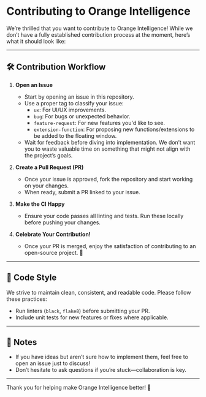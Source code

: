 # Contributing to Orange Intelligence  

We’re thrilled that you want to contribute to Orange Intelligence! While we don’t have a fully established contribution process at the moment, here’s what it should look like:  

---

## 🛠 Contribution Workflow  

1. **Open an Issue**  
   - Start by opening an issue in this repository.  
   - Use a proper tag to classify your issue:  
     - `ux`: For UI/UX improvements.  
     - `bug`: For bugs or unexpected behavior.  
     - `feature-request`: For new features you'd like to see.  
     - `extension-function`: For proposing new functions/extensions to be added to the floating window.  
   - Wait for feedback before diving into implementation. We don’t want you to waste valuable time on something that might not align with the project’s goals.  

2. **Create a Pull Request (PR)**  
   - Once your issue is approved, fork the repository and start working on your changes.  
   - When ready, submit a PR linked to your issue.  

3. **Make the CI Happy**  
   - Ensure your code passes all linting and tests. Run these locally before pushing your changes.  

4. **Celebrate Your Contribution!**  
   - Once your PR is merged, enjoy the satisfaction of contributing to an open-source project. 🎉  

---

## 🧹 Code Style  

We strive to maintain clean, consistent, and readable code. Please follow these practices:  

- Run linters (`black`, `flake8`) before submitting your PR.  
- Include unit tests for new features or fixes where applicable.  

---

## 📝 Notes  

- If you have ideas but aren’t sure how to implement them, feel free to open an issue just to discuss!  
- Don’t hesitate to ask questions if you’re stuck—collaboration is key.  

---

Thank you for helping make Orange Intelligence better! 🧡  
